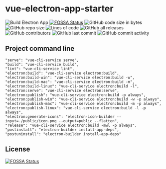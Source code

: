 # vue-electron-app-starter
![Build Electron App](https://github.com/wdpm/vue-electron-app-starter/workflows/Build%20Electron%20App/badge.svg?branch=main)
[![FOSSA Status](https://app.fossa.com/api/projects/git%2Bgithub.com%2Fwdpm%2Fvue-electron-app-starter.svg?type=shield)](https://app.fossa.com/projects/git%2Bgithub.com%2Fwdpm%2Fvue-electron-app-starter?ref=badge_shield)
![GitHub code size in bytes](https://img.shields.io/github/languages/code-size/wdpm/vue-electron-app-starter)
![GitHub repo size](https://img.shields.io/github/repo-size/wdpm/vue-electron-app-starter)
![Lines of code](https://img.shields.io/tokei/lines/github/wdpm/vue-electron-app-starter)
![GitHub all releases](https://img.shields.io/github/downloads/wdpm/vue-electron-app-starter/total)
![GitHub contributors](https://img.shields.io/github/contributors/wdpm/vue-electron-app-starter)
![GitHub last commit](https://img.shields.io/github/last-commit/wdpm/vue-electron-app-starter)
![GitHub commit activity](https://img.shields.io/github/commit-activity/y/wdpm/vue-electron-app-starter)

## Project command line
```
"serve": "vue-cli-service serve",
"build": "vue-cli-service build",
"lint": "vue-cli-service lint",
"electron:build": "vue-cli-service electron:build",
"electron:build-win": "vue-cli-service electron:build -w",
"electron:build-mac": "vue-cli-service electron:build -m",
"electron:build-linux": "vue-cli-service electron:build -l",
"electron:serve": "vue-cli-service electron:serve",
"electron:publish": "vue-cli-service electron:build -p always",
"electron:publish-win": "vue-cli-service electron:build -w -p always",
"electron:publish-mac": "vue-cli-service electron:build -m -p always",
"electron:publish-linux": "vue-cli-service electron:build -l -p always",
"electron:generate-icons": "electron-icon-builder --input=./public/icon.png --output=public --flatten",
"release": "vue-cli-service electron:build -mwl -p always",
"postinstall": "electron-builder install-app-deps",
"postuninstall": "electron-builder install-app-deps"
```

## License
[![FOSSA Status](https://app.fossa.com/api/projects/git%2Bgithub.com%2Fwdpm%2Fvue-electron-app-starter.svg?type=large)](https://app.fossa.com/projects/git%2Bgithub.com%2Fwdpm%2Fvue-electron-app-starter?ref=badge_large)
